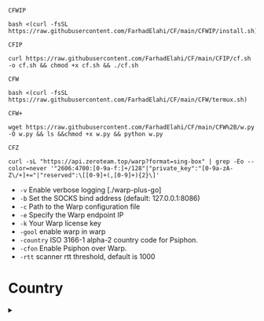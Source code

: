 `CFWIP`
```
bash <(curl -fsSL https://raw.githubusercontent.com/FarhadElahi/CF/main/CFWIP/install.sh)
```
`CFIP`
```
curl https://raw.githubusercontent.com/FarhadElahi/CF/main/CFIP/cf.sh -o cf.sh && chmod +x cf.sh && ./cf.sh
```
`CFW`
```
bash <(curl -fsSL https://raw.githubusercontent.com/FarhadElahi/CF/main/CFW/termux.sh)
```
`CFW+`
```
wget https://raw.githubusercontent.com/FarhadElahi/CF/main/CFW%2B/w.py -O w.py && ls &&chmod +x w.py && python w.py
```
`CFZ`
```
curl -sL "https://api.zeroteam.top/warp?format=sing-box" | grep -Eo --color=never '"2606:4700:[0-9a-f:]+/128"|"private_key":"[0-9a-zA-Z\/+]+="|"reserved":\[[0-9]+(,[0-9]+){2}\]'
```
- `-v` Enable verbose logging [./warp-plus-go]
- `-b` Set the SOCKS bind address (default: 127.0.0.1:8086)
- `-c` Path to the Warp configuration file
- `-e` Specify the Warp endpoint IP
- `-k` Your Warp license key
- `-gool` enable warp in warp 
- `-country` ISO 3166-1 alpha-2 country code for Psiphon.
- `-cfon` Enable Psiphon over Warp.
- `-rtt` scanner rtt threshold, default is 1000

# Country
 <details>
  <summary></summary>

# 🇦🇹 Austria
```
m -cfon -country AT
```
# 🇧🇪 Belgium
```
m -cfon -country BE
```
# 🇧🇬 Bulgaria
```
m -cfon -country BG
```
# 🇧🇷 Brazil
```
m -cfon -country BR
```
# 🇨🇦 Canada
```
m -cfon -country CA
```
## 🇨🇭 Switzerland
```
m -cfon -country CH
```
## 🇨🇿 Czech Republic
```
m -cfon -country CZ
```
## 🇩🇪 Germany
```
m -cfon -country DE
```
## 🇩🇰 Denmark
```
m -cfon -country DK
```
## 🇪🇪 Estonia
```
m -cfon -country EE
```
## 🇪🇸 Spain
```
warp -cfon -country ES
```
## 🇫🇮 Finland
```
warp -cfon -country FI
```
## 🇫🇷 France
```
warp -cfon -country FR
```
## 🇭🇺 Hungary
```
warp -cfon -country HU
```
## 🇮🇪 Ireland
```
warp -cfon -country IE
```
## 🇮🇳 India
```
warp -cfon -country IN
```
## 🇮🇹 Italy
```
warp -cfon -country IT
```
## 🇯🇵 Japan
```
warp -cfon -country JP
```
## 🇱🇻 Latvia
```
warp -cfon -country LV
```
## 🇳🇱 Netherlands
```
warp -cfon -country NL
```
## 🇳🇴 Norway
```
warp -cfon -country NO
```
## 🇵🇱 Poland
```
warp -cfon -country PL
```
## 🇷🇴 Romania
```
warp -cfon -country RO
```
## 🇷🇸 Serbia
```
warp -cfon -country RS
```
## 🇸🇪 Sweden
```
warp -cfon -country SE
```
## 🇸🇬 Singapore
```
warp -cfon -country SG
```
___
## 🇸🇰 Slovakia
```
warp -cfon -country SK
```
___
####### 🇺🇦 Ukraine
```
warp -cfon -country UA
```
___
###### 🇬🇧 United Kingdom
```
warp -cfon -country GB
```
___ 
###### 🇺🇲 United States
```
warp -cfon -country US
```
